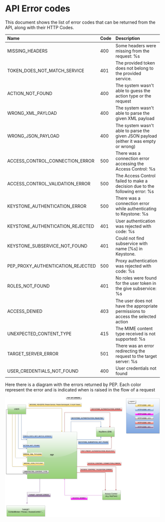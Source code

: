 # API Error codes

This document shows the list of error codes that can be returned from the API, along with their HTTP Codes.


| Name | Code | Description |
|:---------------- |:--------------|:----------------------|
|MISSING_HEADERS|400|Some headers were missing from the request: %s|
|TOKEN_DOES_NOT_MATCH_SERVICE|401|The provided token does not belong to the provided service.|
|ACTION_NOT_FOUND|400|The system wasn't able to guess the action type or the request|
|WRONG_XML_PAYLOAD|400|The system wasn't able to parse the given XML payload|
|WRONG_JSON_PAYLOAD|400|The system wasn't able to parse the given JSON payload (either it was empty or wrong)|
|ACCESS_CONTROL_CONNECTION_ERROR|500|There was a connection error accessing the Access Control: %s|
|ACCESS_CONTROL_VALIDATION_ERROR|500|The Access Control failed to make a decision due to the following error: %s|
|KEYSTONE_AUTHENTICATION_ERROR|500|There was a connection error while authenticating to Keystone: %s|
|KEYSTONE_AUTHENTICATION_REJECTED|401|User authentication was rejected with code: %s|
|KEYSTONE_SUBSERVICE_NOT_FOUND|401|Could not find subservice with name [%s] in Keystone.|
|PEP_PROXY_AUTHENTICATION_REJECTED|500|Proxy authentication was rejected with code: %s|
|ROLES_NOT_FOUND|401|No roles were found for the user token in the give subservice: %s|
|ACCESS_DENIED|403|The user does not have the appropriate permissions to access the selected action|
|UNEXPECTED_CONTENT_TYPE|415|The MIME content type received is not supported: %s|
|TARGET_SERVER_ERROR|501|There was an error redirecting the request to the target server: %s|
|USER_CREDENTIALS_NOT_FOUND|400|User credentials not found|

Here there is a diagram with the errors returned by PEP. Each color represent the error and is indicated when is raised in the flow of a request

![Diagram with the errors](img/errors_diagram.png)